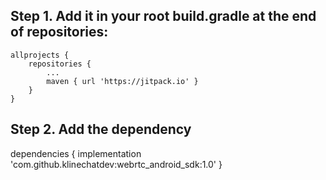 
## Step 1. Add it in your root build.gradle at the end of repositories:

	allprojects {
		repositories {
			...
			maven { url 'https://jitpack.io' }
		}
	}

## Step 2. Add the dependency

dependencies {
	        implementation 'com.github.klinechatdev:webrtc_android_sdk:1.0'
	}